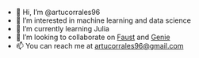 - 👋 Hi, I’m @artucorrales96
- 👀 I’m interested in machine learning and data science
- 🌱 I’m currently learning Julia
- 💞️ I’m looking to collaborate on [Faust](https://github.com/grame-cncm/faust) and [Genie](https://github.com/GenieFramework/Genie.jl)
- 📫 You can reach me at artucorrales96@gmail.com

<!---
artucorrales96/artucorrales96 is a ✨ special ✨ repository because its `README.md` (this file) appears on your GitHub profile.
You can click the Preview link to take a look at your changes.
--->
